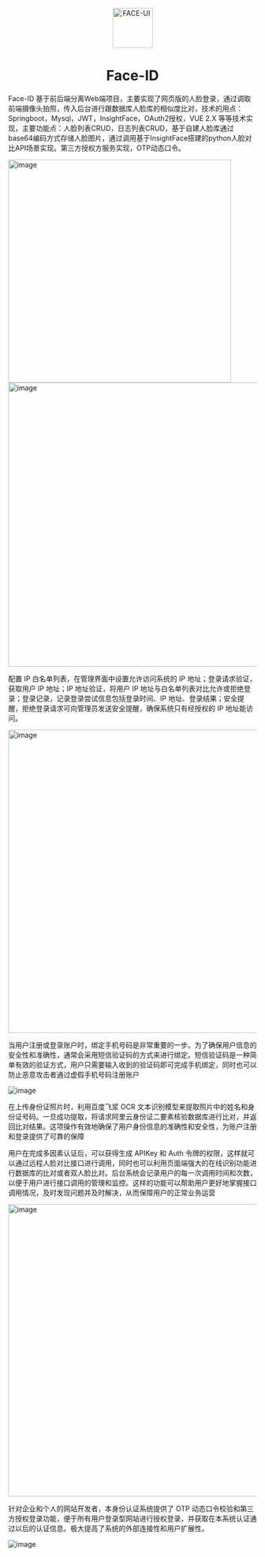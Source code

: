 <p align="center">
  <a href="https://gitee.com/susantyp/face-ui">
    <img src="https://camo.githubusercontent.com/de9d2bff29ddbabd8cf59d425bde2d055ccecf3d4fcb4f395372ea82f8c87ab4/68747470733a2f2f696e7369676874666163652e61692f6173736574732f696d672f637573746f6d2f6c6f676f332e6a7067" width="81" alt="FACE-UI">
  </a>
</p>
<h1 align="center">Face-ID</h1>

Face-ID 基于前后端分离Web端项目，主要实现了网页版的人脸登录，通过调取前端摄像头拍照，传入后台进行跟数据库人脸库的相似度比对，技术的用点：Springboot，Mysql，JWT，InsightFace，OAuth2授权，VUE 2.X 等等技术实现，主要功能点：人脸列表CRUD，日志列表CRUD，基于自建人脸库通过base64编码方式存储人脸图片，通过调用基于InsightFace搭建的python人脸对比API场景实现。第三方授权方服务实现，OTP动态口令。


<img width="452" alt="image" src="https://github.com/wzunjh/FaceID/assets/120587094/08cef458-4f62-41fb-9312-b9ff0430c028">

<img width="575" alt="image" src="https://github.com/wzunjh/FaceID/assets/120587094/d4482d5a-1a91-400b-9253-6596266a88a1">

配置 IP 白名单列表，在管理界面中设置允许访问系统的 IP 地址；登录请求验证，获取用户 IP 地址；IP 地址验证，将用户 IP 地址与白名单列表对比允许或拒绝登录；登录记录，记录登录尝试信息包括登录时间、IP 地址、登录结果；安全提醒，拒绝登录请求可向管理员发送安全提醒，确保系统只有经授权的 IP 地址能访问。

<img width="614" alt="image" src="https://github.com/wzunjh/FaceID/assets/120587094/2faf6966-fc3c-4908-a87a-15a6c3b0a6f2">

当用户注册或登录账户时，绑定手机号码是非常重要的一步。为了确保用户信息的安全性和准确性，通常会采用短信验证码的方式来进行绑定。短信验证码是一种简单有效的验证方式，用户只需要输入收到的验证码即可完成手机绑定，同时也可以防止恶意攻击者通过虚假手机号码注册账户

![image](https://github.com/wzunjh/FaceID/assets/120587094/300eb909-12b8-4edc-abc2-5e99a7f015e5)

在上传身份证照片时，利用百度飞浆 OCR 文本识别模型来提取照片中的姓名和身份证号码。一旦成功提取，将请求阿里云身份证二要素核验数据库进行比对，并返回比对结果。这项操作有效地确保了用户身份信息的准确性和安全性，为账户注册和登录提供了可靠的保障

用户在完成多因素认证后，可以获得生成 APIKey 和 Auth 令牌的权限，这样就可以通过远程人脸对比接口进行调用，同时也可以利用页面端强大的在线识别功能进行数据库的比对或者双人脸比对。后台系统会记录用户的每一次调用时间和次数，以便于用户进行接口调用的管理和监控。这样的功能可以帮助用户更好地掌握接口调用情况，及时发现问题并及时解决，从而保障用户的正常业务运营

<img width="592" alt="image" src="https://github.com/wzunjh/FaceID/assets/120587094/b6de88b2-6c90-415f-84d2-521bad544eb1">

针对企业和个人的网站开发者，本身份认证系统提供了 OTP 动态口令校验和第三方授权登录功能，便于所有用户登录型网站进行授权登录，并获取在本系统认证通过以后的认证信息。极大提高了系统的外部连接性和用户扩展性。

![image](https://github.com/wzunjh/FaceID/assets/120587094/34bf1a2e-ab8b-41e5-9872-5ceb15534997)
